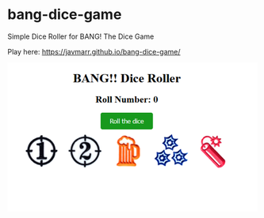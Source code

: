 # bang-dice-game
Simple Dice Roller for BANG! The Dice Game


Play here: https://javmarr.github.io/bang-dice-game/

![example](./img/example.png) 